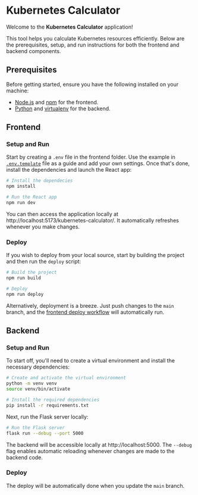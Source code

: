 # Kubernetes Calculator

Welcome to the **Kubernetes Calculator** application! 

This tool helps you calculate Kubernetes resources efficiently. Below are the prerequisites, setup, and run instructions for both the frontend and backend components.

## Prerequisites
Before getting started, ensure you have the following installed on your machine:

- [Node.js](https://nodejs.org/) and [npm](https://www.npmjs.com/) for the frontend.
- [Python](https://www.python.org/) and [virtualenv](https://pypi.org/project/virtualenv/) for the backend.

## Frontend

### Setup and Run

Start by creating a ``.env`` file in the frontend folder. Use the example in [``.env.template``](./frontend/.env.template) file as a guide and add your own settings. Once that's done, install the dependencies and launch the React app:

```bash
# Install the dependecies
npm install

# Run the React app
npm run dev
```

You can then access the application locally at http://localhost:5173/kubernetes-calculator/. It automatically refreshes whenever you make changes.

### Deploy

If you wish to deploy from your local source, start by building the project and then run the ``deploy`` script:

```bash
# Build the project
npm run build

# Deploy
npm run deploy
```

Alternatively, deployment is a breeze. Just push changes to the `main` branch, and the [frontend deploy workflow](./.github/workflows/frontend-deploy.yml) will automatically run.

## Backend

### Setup and Run

To start off, you'll need to create a virtual environment and install the necessary dependencies:

```bash
# Create and activate the virtual environment
python -m venv venv
source venv/bin/activate

# Install the required dependencies
pip install -r requirements.txt
```

Next, run the Flask server locally:

```bash
# Run the Flask server
flask run --debug --port 5000
```

The backend will be accessible locally at http://localhost:5000. The ``--debug`` flag enables automatic reloading whenever changes are made to the backend code.

### Deploy

The deploy will be automatically done when you update the `main` branch.